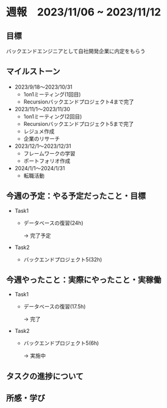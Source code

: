 # 週報　2023/11/06 ~ 2023/11/12

## 目標
バックエンドエンジニアとして自社開発企業に内定をもらう

## マイルストーン
- 2023/9/18〜2023/10/31
    - 1on1ミーティング(1回目)
    - Recursionバックエンドプロジェクト4まで完了
- 2023/11/1〜2023/11/30
    - 1on1ミーティング(2回目)
    - Recursionバックエンドプロジェクト5まで完了
    - レジュメ作成
    - 企業のリサーチ
- 2023/12/1〜2023/12/31
    - フレームワークの学習
    - ポートフォリオ作成
- 2024/1/1〜2024/1/31
    - 転職活動

## 今週の予定：やる予定だったこと・目標
- Task1
    - データベースの復習(24h)

        → 完了予定

- Task2
    - バックエンドプロジェクト5(32h)

## 今週やったこと：実際にやったこと・実稼働
- Task1

    - データベースの復習(17.5h)

        → 完了

- Task2

    - バックエンドプロジェクト5(6h)

        → 実施中

## タスクの進捗について


## 所感・学び
